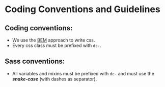 # Coding Conventions and Guidelines

## Coding conventions:

* We use the [BEM](http://getbem.com/introduction/) approach to write css.
* Every css class must be prefixed with ```dc-```.

## Sass conventions:

* All variables and mixins must be prefixed with ```dc-``` and must use the ***snake-case*** (with dashes as separator).
